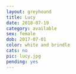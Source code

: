```yaml
---
layout: greyhound
title: Lucy
date: 2018-07-19
category: available
sex: female
dob: 2017-07-01
color: white and brindle
cats: no
pic: lucy.jpg
pending: yes
---
```


